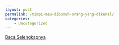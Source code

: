 ```yaml
---
layout: post
permalink: /mimpi-mau-dibunuh-orang-yang-dikenal/
categories:
    - Uncategorized
---
```


[Baca Selengkapnya](/06)